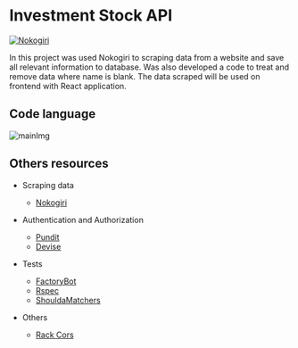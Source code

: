 # Investment Stock API

[![Nokogiri](https://res.cloudinary.com/dloadb2bx/image/upload/v1643484759/Product_xdgokr.gif "Nokogiri")](https://res.cloudinary.com/dloadb2bx/image/upload/c_scale,w_648/v1643484759/Product_xdgokr.gif "Nokogiri")

In this project was used Nokogiri to scraping data from a website and save all relevant information to database. Was also developed a code to treat and remove data where name is blank. The data scraped will be used on frontend with React application.

## Code language
![mainImg](https://img.shields.io/badge/Ruby_on_Rails-CC0000?style=for-the-badge&logo=ruby-on-rails&logoColor=white)

## Others resources

- Scraping data
	- [Nokogiri](https://nokogiri.org/#guiding-principles "Nokogiri")

- Authentication and Authorization
	- [Pundit](https://github.com/varvet/pundit "Pundit")
	- [Devise](https://github.com/heartcombo/devise "Devise")

- Tests
	- [FactoryBot](https://github.com/thoughtbot/factory_bot "FactoryBot")
	- [Rspec](https://github.com/rspec/rspec-rails "Rspec")
	- [ShouldaMatchers](https://github.com/thoughtbot/shoulda-matchers "ShouldaMatchers")

- Others
	- [Rack Cors](https://github.com/cyu/rack-cors "Rack Cors")